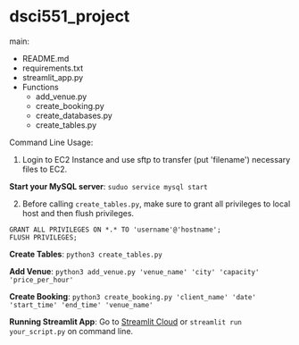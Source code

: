 # dsci551_project

main:

- README.md
- requirements.txt
- streamlit_app.py
- Functions
  - add_venue.py
  - create_booking.py
  - create_databases.py
  - create_tables.py
 

Command Line Usage:

1. Login to EC2 Instance and use sftp to transfer (put 'filename') necessary files to EC2.

**Start your MySQL server**: ```suduo service mysql start```

2. Before calling ```create_tables.py```, make sure to grant all privileges to local host and then flush privileges.
```
GRANT ALL PRIVILEGES ON *.* TO 'username'@'hostname';
FLUSH PRIVILEGES;
```

**Create Tables**: ```python3 create_tables.py```

**Add Venue**: ```python3 add_venue.py 'venue_name' 'city' 'capacity' 'price_per_hour'```

**Create Booking**: ```python3 create_booking.py 'client_name' 'date' 'start_time' 'end_time' 'venue_name'```

**Running Streamlit App**: Go to [Streamlit Cloud](https://eventmanager-dsci551-s24.streamlit.app/) or ```streamlit run your_script.py``` on command line.



